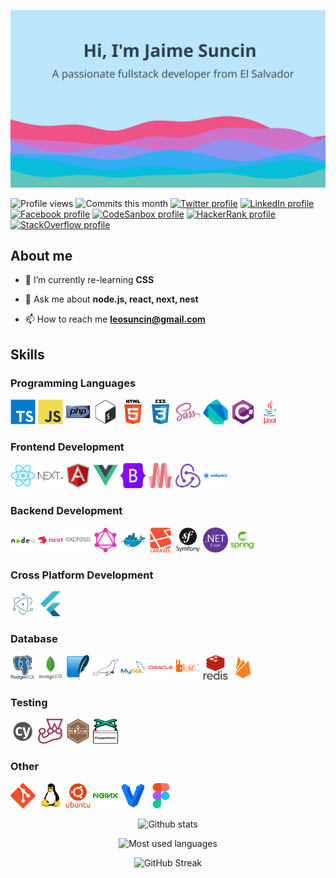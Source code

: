 ![Hi 👋, I'm Jaime Suncin](./assets/banner.svg)

![Profile views](https://komarev.com/ghpvc/?username=leosuncin)
![Commits this month](https://badges.pufler.dev/commits/monthly/leosuncin?color=blue)
[![Twitter profile](https://img.shields.io/badge/Twitter-Profile-informational?style=flat&logo=Twitter&logoColor=white)](https://twitter.com/jl_suncin)
[![LinkedIn profile](https://img.shields.io/badge/LinkedIn-Profile-informational?style=flat&logo=LinkedIn&logoColor=white)](https://linkedin.com/in/jaimesuncin)
[![Facebook profile](https://img.shields.io/badge/Facebook-Profile-informational?style=flat&logo=Facebook&logoColor=white)](https://fb.com/jl.suncin)
[![CodeSanbox profile](https://img.shields.io/badge/CodeSandbox-Profile-informational?style=flat&logo=CodeSandbox&logoColor=white)](https://codesandbox.com/leosuncin)
[![HackerRank profile](https://img.shields.io/badge/HackerRank-Profile-informational?style=flat&logo=HackerRank&logoColor=white)](https://www.hackerrank.com/suncin)
[![StackOverflow profile](https://img.shields.io/badge/StackOverflow-Profile-informational?style=flat&logo=StackOverflow&logoColor=white)](https://stackoverflow.com/users/jaime-suncin)

## About me

- 🌱 I’m currently re-learning **CSS**

- 💬 Ask me about **node.js, react, next, nest**

- 📫 How to reach me [**leosuncin@gmail.com**](mailto:leosuncin@gmail.com)

## Skills

### Programming Languages

<img src="./assets/typescript-original.svg" alt="typescript" width="40" height="40"/>
<img src="./assets/javascript-original.svg" alt="javascript" width="40" height="40"/>
<img src="./assets/php-original.svg" alt="php" width="40" height="40"/>
<img src="./assets/bash-original.svg" alt="bash" width="40" height="40"/>
<img src="./assets/html5-original-wordmark.svg" alt="html5" width="40" height="40"/>
<img src="./assets/css3-original-wordmark.svg" alt="css3" width="40" height="40"/>
<img src="./assets/sass-original.svg" alt="sass" width="40" height="40"/>
<img src="./assets/dart-original.svg" alt="dart" width="40" height="40"/>
<img src="./assets/csharp-original.svg" alt="c-sharp" width="40" height="40"/>
<img src="./assets/java-original-wordmark.svg" alt="java" width="40" height="40"/>

### Frontend Development

<img src="./assets/react-original.svg" alt="react" width="40" height="40"/>
<img src="./assets/nextjs-original-wordmark.svg" alt="next.js" width="40" height="40"/>
<img src="./assets/angularjs-original.svg" alt="angular" width="40" height="40" />
<img src="./assets/vuejs-original.svg" alt="vue" width="40" height="40" />
<img src="./assets/bootstrap-original.svg" alt="bootstrap" width="40" height="40"/>
<img src="./assets/materialize.svg" alt="materialize" width="40" height="40"/>
<img src="./assets/redux-original.svg" alt="redux" width="40" height="40"/>
<img src="./assets/webpack-original-wordmark.svg" alt="webpack" width="40" height="40"/>

### Backend Development

<img src="./assets/nodejs-original-wordmark.svg" alt="node.js" width="40" height="40"/>
<img src="./assets/nestjs-plain-wordmark.svg" alt="nest.js" width="40" height="40"/>
<img src="./assets/express-original-wordmark.svg" alt="express" width="40" height="40"/>
<img src="./assets/graphql-plain.svg" alt="graphql" width="40" height="40"/>
<img src="./assets/docker-original.svg" alt="docker" width="40" height="40"/>
<img src="./assets/laravel-plain-wordmark.svg" alt="laravel" width="40" height="40"/>
<img src="./assets/symfony-original-wordmark.svg" alt="symfony" width="40" height="40"/>
<img src="./assets/dotnetcore-original.svg" alt="dotnet" width="40" height="40"/>
<img src="./assets/spring-original-wordmark.svg" alt="spring" width="40" height="40"/>

### Cross Platform Development

<img src="./assets/electron-original.svg" alt="electron" width="40" height="40"/>
<img src="./assets/flutter-original.svg" alt="flutter" width="40" height="40"/>

### Database

<img src="./assets/postgresql-original-wordmark.svg" alt="postgresql" width="40" height="40"/>
<img src="./assets/mongodb-original-wordmark.svg" alt="mongodb" width="40" height="40"/>
<img src="./assets/sqlite-icon.svg" alt="sqlite" width="40" height="40"/>
<img src="./assets/mariadb-icon.svg" alt="mariadb" width="40" height="40"/>
<img src="./assets/mysql-original-wordmark.svg" alt="mysql" width="40" height="40"/>
<img src="./assets/oracle-original.svg" alt="oracle" width="40" height="40"/>
<img src="./assets/rabbitmq-wordmark.svg" alt="RabbitMQ" width="40" height="40"/>
<img src="./assets/redis-original-wordmark.svg" alt="redis" width="40" height="40"/>
<img src="./assets/firebase-plain.svg" alt="firebase" width="40" height="40"/>

### Testing

<img src="./assets/cypress-io-logo-round.svg" alt="cypress" width="40" height="40"/>
<img src="./assets/jest-plain.svg" alt="jest" width="40" height="40"/>
<img src="./assets/mocha-plain.svg" alt="mocha" width="40" height="40"/>
<img src="./assets/pptrdev-official.svg" alt="puppeteer" width="40" height="40"/>

### Other

<img src="./assets/git-original.svg" alt="git" width="40" height="40"/>
<img src="./assets/linux-original.svg" alt="linux" width="40" height="40"/>
<img src="./assets/ubuntu-plain-wordmark.svg" alt="ubuntu" width="40" height="40"/>
<img src="./assets/nginx-original.svg" alt="nginx" width="40" height="40"/>
<img src="./assets/vagrant-original.svg" alt="vagrant" width="40" height="40"/>
<img src="./assets/figma-original.svg" alt="figma" width="40" height="40"/>

<center>

![Github stats](https://github-readme-stats.vercel.app/api?username=leosuncin&show_icons=true&theme=tokyonight)

![Most used languages](https://github-readme-stats.vercel.app/api/top-langs/?username=leosuncin&hide=html,css&theme=tokyonight)

![GitHub Streak](http://github-readme-streak-stats.herokuapp.com?user=leosuncin&theme=tokyonight)

</center>
